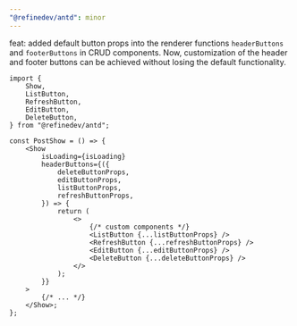 ```yaml
---
"@refinedev/antd": minor
---
```


feat: added default button props into the renderer functions `headerButtons` and `footerButtons` in CRUD components.
Now, customization of the header and footer buttons can be achieved without losing the default functionality.

```tsx
import {
    Show,
    ListButton,
    RefreshButton,
    EditButton,
    DeleteButton,
} from "@refinedev/antd";

const PostShow = () => {
    <Show
        isLoading={isLoading}
        headerButtons={({
            deleteButtonProps,
            editButtonProps,
            listButtonProps,
            refreshButtonProps,
        }) => {
            return (
                <>
                    {/* custom components */}
                    <ListButton {...listButtonProps} />
                    <RefreshButton {...refreshButtonProps} />
                    <EditButton {...editButtonProps} />
                    <DeleteButton {...deleteButtonProps} />
                </>
            );
        }}
    >
        {/* ... */}
    </Show>;
};
```
